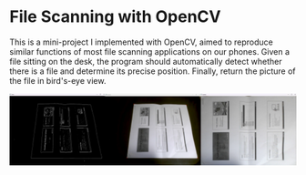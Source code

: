 # File Scanning with OpenCV
This is a mini-project I implemented with OpenCV, aimed to reproduce similar functions of most file scanning applications on our phones. Given a file sitting on the desk, the program should automatically detect whether there is a file and determine its precise position. Finally, return the picture of the file in bird's-eye view.

![My Image](./concate.png)
